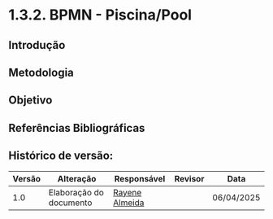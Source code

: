 # 1.3.2. BPMN - Piscina/Pool

## Introdução 
 
## Metodologia

## Objetivo 

## Referências Bibliográficas

## Histórico de versão:

| Versão | Alteração                  | Responsável     | Revisor | Data       |
| -      | -                          | -               | -       | -          |
| 1.0    | Elaboração do documento | [Rayene Almeida](https://github.com/rayenealmeida)| |  06/04/2025 |